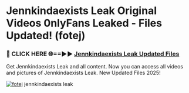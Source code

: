 # Jennkindaexists Leak Original Videos 0nlyFans Leaked - Files Updated! (fotej)

<h3>🔴 CLICK HERE 🌐==►► <a href="https://tinyurl.com/x26r9saj" rel="nofollow">Jennkindaexists Leak Updated Files</a></h3>

Get Jennkindaexists Leak and all content. Now you can access all videos and pictures of Jennkindaexists Leak. New Updated Files 2025!

[![fotej](https://i.imgur.com/LkgZPqh.gif)](https://tinyurl.com/x26r9saj)
jennkindaexists leak